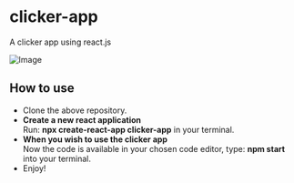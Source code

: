 # clicker-app
A clicker app using react.js

![Image](https://github.com/user-attachments/assets/2239859b-2dfd-43f9-b67a-8b2c9f9eef5c)

## How to use
- Clone the above repository.
- **Create a new react application** <br> Run: __npx create-react-app clicker-app__ in your terminal.
- **When you wish to use the clicker app** <br> Now the code is available in your chosen code editor, type: __npm start__ into your terminal.
- Enjoy!
